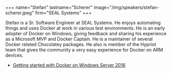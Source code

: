 +++
name="Stefan"
lastname="Scherer"
image="/img/speakers/stefan-scherer.jpeg"
firm="SEAL Systems"
+++

Stefan is a Sr. Software Engineer at SEAL Systems. He enjoys automating things and uses Docker at work in various test environments. He is an early adopter of Docker on Windows, giving feedback and sharing his experience as a Microsoft MVP and Docker Captain. He is a maintainer of several Docker related Chocolatey packages. He also is member of the Hypriot team that gives the community a very easy experience for Docker on ARM devices.



* [Getting started with Docker on Windows Server 2016](https://devops-gathering.io/workshops/Getting-started-with-Docker-on-Windows-Server-2016/)

